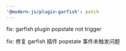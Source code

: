 ```yaml
---
'@modern-js/plugin-garfish': patch
---
```


fix: garfish plugin popstate not trigger

fix: 修复 garfish 插件 popstate 事件未触发问题
